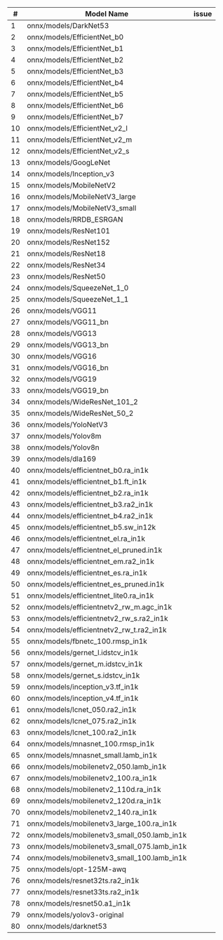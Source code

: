 |#|Model Name |issue|
|---|---|---|
| 1 | onnx/models/DarkNet53 |  |
| 2 | onnx/models/EfficientNet_b0 |  |
| 3 | onnx/models/EfficientNet_b1 |  |
| 4 | onnx/models/EfficientNet_b2 |  |
| 5 | onnx/models/EfficientNet_b3 |  |
| 6 | onnx/models/EfficientNet_b4 |  |
| 7 | onnx/models/EfficientNet_b5 |  |
| 8 | onnx/models/EfficientNet_b6 |  |
| 9 | onnx/models/EfficientNet_b7 |  |
| 10 | onnx/models/EfficientNet_v2_l |  |
| 11 | onnx/models/EfficientNet_v2_m |  |
| 12 | onnx/models/EfficientNet_v2_s |  |
| 13 | onnx/models/GoogLeNet |  |
| 14 | onnx/models/Inception_v3 |  |
| 15 | onnx/models/MobileNetV2 |  |
| 16 | onnx/models/MobileNetV3_large |  |
| 17 | onnx/models/MobileNetV3_small |  |
| 18 | onnx/models/RRDB_ESRGAN |  |
| 19 | onnx/models/ResNet101 |  |
| 20 | onnx/models/ResNet152 |  |
| 21 | onnx/models/ResNet18 |  |
| 22 | onnx/models/ResNet34 |  |
| 23 | onnx/models/ResNet50 |  |
| 24 | onnx/models/SqueezeNet_1_0 |  |
| 25 | onnx/models/SqueezeNet_1_1 |  |
| 26 | onnx/models/VGG11 |  |
| 27 | onnx/models/VGG11_bn |  |
| 28 | onnx/models/VGG13 |  |
| 29 | onnx/models/VGG13_bn |  |
| 30 | onnx/models/VGG16 |  |
| 31 | onnx/models/VGG16_bn |  |
| 32 | onnx/models/VGG19 |  |
| 33 | onnx/models/VGG19_bn |  |
| 34 | onnx/models/WideResNet_101_2 |  |
| 35 | onnx/models/WideResNet_50_2 |  |
| 36 | onnx/models/YoloNetV3 |  |
| 37 | onnx/models/Yolov8m |  |
| 38 | onnx/models/Yolov8n |  |
| 39 | onnx/models/dla169 |  |
| 40 | onnx/models/efficientnet_b0.ra_in1k |  |
| 41 | onnx/models/efficientnet_b1.ft_in1k |  |
| 42 | onnx/models/efficientnet_b2.ra_in1k |  |
| 43 | onnx/models/efficientnet_b3.ra2_in1k |  |
| 44 | onnx/models/efficientnet_b4.ra2_in1k |  |
| 45 | onnx/models/efficientnet_b5.sw_in12k |  |
| 46 | onnx/models/efficientnet_el.ra_in1k |  |
| 47 | onnx/models/efficientnet_el_pruned.in1k |  |
| 48 | onnx/models/efficientnet_em.ra2_in1k |  |
| 49 | onnx/models/efficientnet_es.ra_in1k |  |
| 50 | onnx/models/efficientnet_es_pruned.in1k |  |
| 51 | onnx/models/efficientnet_lite0.ra_in1k |  |
| 52 | onnx/models/efficientnetv2_rw_m.agc_in1k |  |
| 53 | onnx/models/efficientnetv2_rw_s.ra2_in1k |  |
| 54 | onnx/models/efficientnetv2_rw_t.ra2_in1k |  |
| 55 | onnx/models/fbnetc_100.rmsp_in1k |  |
| 56 | onnx/models/gernet_l.idstcv_in1k |  |
| 57 | onnx/models/gernet_m.idstcv_in1k |  |
| 58 | onnx/models/gernet_s.idstcv_in1k |  |
| 59 | onnx/models/inception_v3.tf_in1k |  |
| 60 | onnx/models/inception_v4.tf_in1k |  |
| 61 | onnx/models/lcnet_050.ra2_in1k |  |
| 62 | onnx/models/lcnet_075.ra2_in1k |  |
| 63 | onnx/models/lcnet_100.ra2_in1k |  |
| 64 | onnx/models/mnasnet_100.rmsp_in1k |  |
| 65 | onnx/models/mnasnet_small.lamb_in1k |  |
| 66 | onnx/models/mobilenetv2_050.lamb_in1k |  |
| 67 | onnx/models/mobilenetv2_100.ra_in1k |  |
| 68 | onnx/models/mobilenetv2_110d.ra_in1k |  |
| 69 | onnx/models/mobilenetv2_120d.ra_in1k |  |
| 70 | onnx/models/mobilenetv2_140.ra_in1k |  |
| 71 | onnx/models/mobilenetv3_large_100.ra_in1k |  |
| 72 | onnx/models/mobilenetv3_small_050.lamb_in1k |  |
| 73 | onnx/models/mobilenetv3_small_075.lamb_in1k |  |
| 74 | onnx/models/mobilenetv3_small_100.lamb_in1k |  |
| 75 | onnx/models/opt-125M-awq |  |
| 76 | onnx/models/resnet32ts.ra2_in1k |  |
| 77 | onnx/models/resnet33ts.ra2_in1k |  |
| 78 | onnx/models/resnet50.a1_in1k |  |
| 79 | onnx/models/yolov3-original |  |
| 80 | onnx/models/darknet53 |  |
